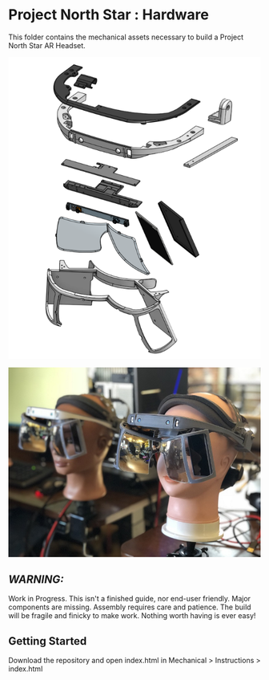# Project North Star : Hardware 

This folder contains the mechanical assets necessary to build a Project North Star AR Headset.

![North Star Exploded View](/Mechanical/imgs/explodedview.PNG)

![Example Headset](/Mechanical/imgs/overviewbuild.jpg)

## ***WARNING:*** 

Work in Progress. This isn't a finished guide, nor end-user friendly. Major components are missing. Assembly requires care and patience. The build will be fragile and finicky to make work. Nothing worth having is ever easy!

## Getting Started

Download the repository and open index.html in Mechanical > Instructions > index.html
